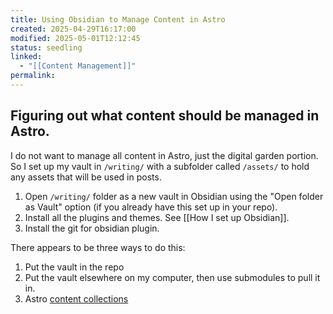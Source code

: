 ```yaml
---
title: Using Obsidian to Manage Content in Astro
created: 2025-04-29T16:17:00
modified: 2025-05-01T12:12:45
status: seedling
linked:
  - "[[Content Management]]"
permalink: 
---
```


## Figuring out what content should be managed in Astro.

I do not want to manage all content in Astro, just the digital garden portion. So I set up my vault in `/writing/` with a subfolder called `/assets/` to hold any assets that will be used in posts.

1. Open `/writing/` folder as a new vault in Obsidian using the "Open folder as Vault" option (if you already have this set up in your repo).
2. Install all the plugins and themes. See [[How I set up Obsidian]].
3. Install the git for obsidian plugin.

There appears to be three ways to do this:

1. Put the vault in the repo
2. Put the vault elsewhere on my computer, then use submodules to pull it in.
3. Astro [content collections](https://docs.astro.build/en/guides/content-collections/)

